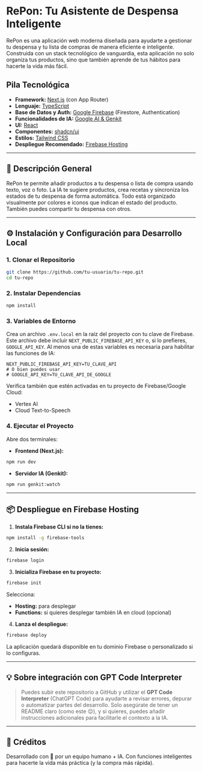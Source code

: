 
# RePon: Tu Asistente de Despensa Inteligente

RePon es una aplicación web moderna diseñada para ayudarte a gestionar tu despensa y tu lista de compras de manera eficiente e inteligente. Construida con un stack tecnológico de vanguardia, esta aplicación no solo organiza tus productos, sino que también aprende de tus hábitos para hacerte la vida más fácil.

## Pila Tecnológica

- **Framework:** [Next.js](https://nextjs.org/) (con App Router)
- **Lenguaje:** [TypeScript](https://www.typescriptlang.org/)
- **Base de Datos y Auth:** [Google Firebase](https://firebase.google.com/) (Firestore, Authentication)
- **Funcionalidades de IA:** [Google AI & Genkit](https://firebase.google.com/docs/genkit)
- **UI:** [React](https://react.dev/)
- **Componentes:** [shadcn/ui](https://ui.shadcn.com/)
- **Estilos:** [Tailwind CSS](https://tailwindcss.com/)
- **Despliegue Recomendado:** [Firebase Hosting](https://firebase.google.com/docs/hosting)

---

## 🚀 Descripción General

RePon te permite añadir productos a tu despensa o lista de compra usando texto, voz o foto. La IA te sugiere productos, crea recetas y sincroniza los estados de tu despensa de forma automática. Todo está organizado visualmente por colores e iconos que indican el estado del producto. También puedes compartir tu despensa con otros.

---

## ⚙️ Instalación y Configuración para Desarrollo Local

### 1. Clonar el Repositorio

```bash
git clone https://github.com/tu-usuario/tu-repo.git
cd tu-repo
```

### 2. Instalar Dependencias

```bash
npm install
```

### 3. Variables de Entorno

Crea un archivo `.env.local` en la raíz del proyecto con tu clave de Firebase.
Este archivo debe incluir `NEXT_PUBLIC_FIREBASE_API_KEY` o, si lo prefieres,
`GOOGLE_API_KEY`. Al menos una de estas variables es necesaria para habilitar
las funciones de IA:

```env
NEXT_PUBLIC_FIREBASE_API_KEY=TU_CLAVE_API
# O bien puedes usar
# GOOGLE_API_KEY=TU_CLAVE_API_DE_GOOGLE
```

Verifica también que estén activadas en tu proyecto de Firebase/Google Cloud:

- Vertex AI
- Cloud Text-to-Speech

### 4. Ejecutar el Proyecto

Abre dos terminales:

- **Frontend (Next.js):**
```bash
npm run dev
```

- **Servidor IA (Genkit):**
```bash
npm run genkit:watch
```

---

## 📦 Despliegue en Firebase Hosting

1. **Instala Firebase CLI si no la tienes:**

```bash
npm install -g firebase-tools
```

2. **Inicia sesión:**

```bash
firebase login
```

3. **Inicializa Firebase en tu proyecto:**

```bash
firebase init
```

Selecciona:
- **Hosting:** para desplegar
- **Functions:** si quieres desplegar también IA en cloud (opcional)

4. **Lanza el despliegue:**

```bash
firebase deploy
```

La aplicación quedará disponible en tu dominio Firebase o personalizado si lo configuras.

---

## 💡 Sobre integración con GPT Code Interpreter

> Puedes subir este repositorio a GitHub y utilizar el **GPT Code Interpreter** (ChatGPT Code) para ayudarte a revisar errores, depurar o automatizar partes del desarrollo. Solo asegúrate de tener un README claro (como este 😌), y si quieres, puedes añadir instrucciones adicionales para facilitarle el contexto a la IA.

---

## 🧠 Créditos

Desarrollado con 💙 por un equipo humano + IA. Con funciones inteligentes para hacerte la vida más práctica (y la compra más rápida).
